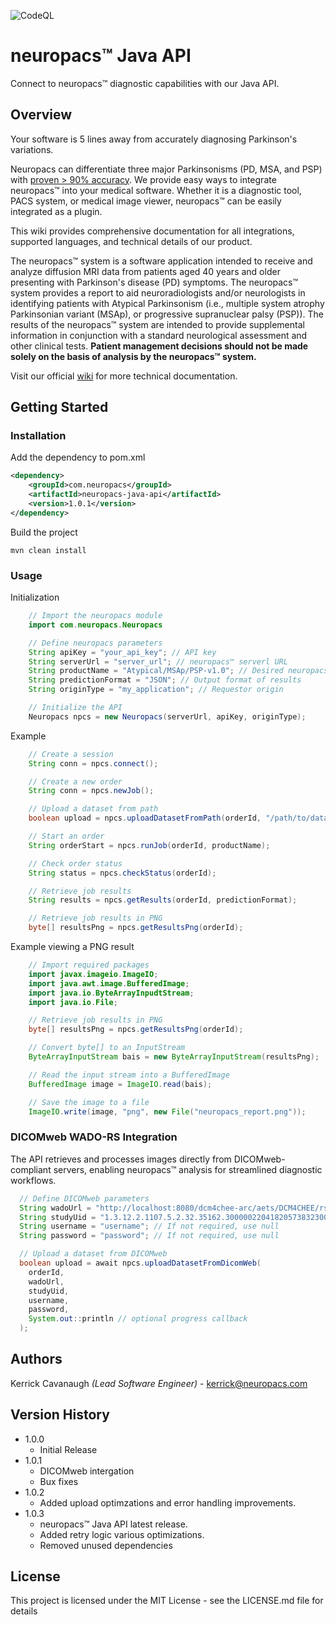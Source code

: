 ![CodeQL](https://github.com/neuropacs/neuropacs-java-api/actions/workflows/codeql-analysis.yml/badge.svg)

# neuropacs™ Java API

Connect to neuropacs™ diagnostic capabilities with our Java API.

## Overview

Your software is 5 lines away from accurately diagnosing Parkinson's variations.

Neuropacs can differentiate three major Parkinsonisms (PD, MSA, and PSP) with [proven > 90% accuracy](https://neuropacs.com). We provide easy ways to integrate neuropacs™ into your medical software. Whether it is a diagnostic tool, PACS system, or medical image viewer, neuropacs™ can be easily integrated as a plugin.

This wiki provides comprehensive documentation for all integrations, supported languages, and technical details of our product.

The neuropacs™ system is a software application intended to receive and analyze diffusion MRI data from patients aged 40 years and older presenting with Parkinson's disease (PD) symptoms. The neuropacs™ system provides a report to aid neuroradiologists and/or neurologists in identifying patients with Atypical Parkinsonism (i.e., multiple system atrophy Parkinsonian variant (MSAp), or progressive supranuclear palsy (PSP)). The results of the neuropacs™ system are intended to provide supplemental information in conjunction with a standard neurological assessment and other clinical tests. **Patient management decisions should not be made solely on the basis of analysis by the neuropacs™ system.**

Visit our official [wiki](https://neuropacs.github.io) for more technical documentation.

## Getting Started

### Installation

Add the dependency to pom.xml

```xml
<dependency>
    <groupId>com.neuropacs</groupId>
    <artifactId>neuropacs-java-api</artifactId>
    <version>1.0.1</version>
</dependency>
```

Build the project

```shell
mvn clean install
```

### Usage

Initialization

```java
    // Import the neuropacs module
    import com.neuropacs.Neuropacs

    // Define neuropacs parameters
    String apiKey = "your_api_key"; // API key
    String serverUrl = "server_url"; // neuropacs™ serverl URL
    String productName = "Atypical/MSAp/PSP-v1.0"; // Desired neuropacs™ product
    String predictionFormat = "JSON"; // Output format of results
    String originType = "my_application"; // Requestor origin

    // Initialize the API
    Neuropacs npcs = new Neuropacs(serverUrl, apiKey, originType);
```

Example

```java
    // Create a session
    String conn = npcs.connect();

    // Create a new order
    String conn = npcs.newJob();

    // Upload a dataset from path
    boolean upload = npcs.uploadDatasetFromPath(orderId, "/path/to/dataset");

    // Start an order
    String orderStart = npcs.runJob(orderId, productName);

    // Check order status
    String status = npcs.checkStatus(orderId);

    // Retrieve job results
    String results = npcs.getResults(orderId, predictionFormat);

    // Retrieve job results in PNG
    byte[] resultsPng = npcs.getResultsPng(orderId);
```

Example viewing a PNG result

```java
    // Import required packages
    import javax.imageio.ImageIO;
    import java.awt.image.BufferedImage;
    import java.io.ByteArrayInpudtStream;
    import java.io.File;

    // Retrieve job results in PNG
    byte[] resultsPng = npcs.getResultsPng(orderId);

    // Convert byte[] to an InputStream
    ByteArrayInputStream bais = new ByteArrayInputStream(resultsPng);

    // Read the input stream into a BufferedImage
    BufferedImage image = ImageIO.read(bais);

    // Save the image to a file
    ImageIO.write(image, "png", new File("neuropacs_report.png"));
```

### DICOMweb WADO-RS Integration
The API retrieves and processes images directly from DICOMweb-compliant servers, enabling neuropacs™ analysis for streamlined diagnostic workflows.
```java
  // Define DICOMweb parameters
  String wadoUrl = "http://localhost:8080/dcm4chee-arc/aets/DCM4CHEE/rs";
  String studyUid = "1.3.12.2.1107.5.2.32.35162.30000022041820573832300000043";
  String username = "username"; // If not required, use null
  String password = "password"; // If not required, use null

  // Upload a dataset from DICOMweb
  boolean upload = await npcs.uploadDatasetFromDicomWeb(
    orderId,
    wadoUrl,
    studyUid,
    username,  
    password, 
    System.out::println // optional progress callback
  );
```

## Authors

Kerrick Cavanaugh _(Lead Software Engineer)_ - kerrick@neuropacs.com

## Version History

- 1.0.0
  - Initial Release
- 1.0.1
  - DICOMweb intergation
  - Bux fixes
- 1.0.2
  - Added upload optimzations and error handling improvements.
- 1.0.3
  - neuropacs™ Java API latest release.
  - Added retry logic various optimizations.
  - Removed unused dependencies

## License

This project is licensed under the MIT License - see the LICENSE.md file for details

